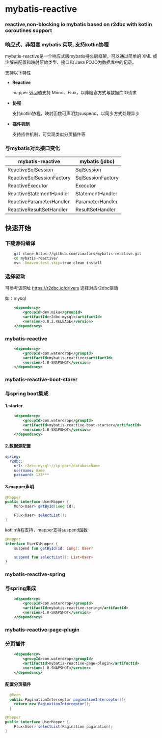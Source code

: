 # mybatis-reactive
### reactive,non-blocking io mybatis based on r2dbc with kotlin coroutines support
### 响应式、非阻塞 mybatis 实现, 支持kotlin协程

mybatis-reactive是一个响应式版mybatis持久层框架，可以通过简单的 XML 或注解来配置和映射原始类型、接口和 Java POJO为数据库中的记录。

支持以下特性
* **Reactive**

    mapper 返回值支持 Mono、Flux，以非阻塞方式与数据库IO请求

* **协程**
    
    支持kotlin协程，映射函数可声明为suspend，以同步方式处理异步

* **插件机制**

    支持插件机制，可实现类似分页插件等

### 与mybatis对比接口变化
|  mybatis-reactive   | mybatis (jdbc)  |
|  ----  | ----  |
| ReactiveSqlSession  | SqlSession |
| ReactiveSqlSessionFactory  | SqlSessionFactory |
| ReactiveExecutor  | Executor |
| ReactiveStatementHandler  | StatementHandler |
| ReactiveParameterHandler  | ParameterHandler |
| ReactiveResultSetHandler  | ResultSetHandler |

## 快速开始
### 下载源码编译
```sh
    git clone https://github.com/zimatars/mybatis-reactive.git
    cd mybatis-reactive/
    mvn -Dmaven.test.skip=true clean install
```

### 选择驱动
  可参考该网址 https://r2dbc.io/drivers 选择对应r2dbc驱动

  如：mysql
```xml
    <dependency>
        <groupId>dev.miku</groupId>
        <artifactId>r2dbc-mysql</artifactId>
        <version>0.8.2.RELEASE</version>
    </dependency>
```

### mybatis-reactive
```xml
    <dependency>
        <groupId>com.waterdrop</groupId>
        <artifactId>mybatis-reactive</artifactId>
        <version>1.0-SNAPSHOT</version>
    </dependency>
```
### mybatis-reactive-boot-starer
### 与spring boot集成
#### 1.starter
```xml
    <dependency>
        <groupId>com.waterdrop</groupId>
        <artifactId>mybatis-reactive-boot-starter</artifactId>
        <version>1.0-SNAPSHOT</version>
    </dependency>
```
#### 2.数据源配置
```yml
spring:
  r2dbc:
    url: r2dbc:mysql://ip:port/databaseName
    username: name
    password: 123***
```
#### 3.mapper声明
```java
@Mapper
public interface UserMapper {
    Mono<User> getById(Long id);

    Flux<User> selectList();
}
```
kotlin协程支持，mapper支持suspend函数
```kotlin
@Mapper
interface UserKtMapper {
    suspend fun getById(id: Long): User?

    suspend fun selectList(): List<User>
}
```
### mybatis-reactive-spring
### 与spring集成
```xml
    <dependency>
        <groupId>com.waterdrop</groupId>
        <artifactId>mybatis-reactive-spring</artifactId>
        <version>1.0-SNAPSHOT</version>
    </dependency>
```
### mybatis-reactive-page-plugin
### 分页插件
```xml
    <dependency>
        <groupId>com.waterdrop</groupId>
        <artifactId>mybatis-reactive-page-plugin</artifactId>
        <version>1.0-SNAPSHOT</version>
    </dependency>
```
#### 配置分页插件
```java
  @Bean
  public PaginationInterceptor paginationInterceptor(){
    return new PaginationInterceptor();
  }
```
```java
@Mapper
public interface UserMapper {
    Flux<User> selectList(Pagination pagination);
}
```

